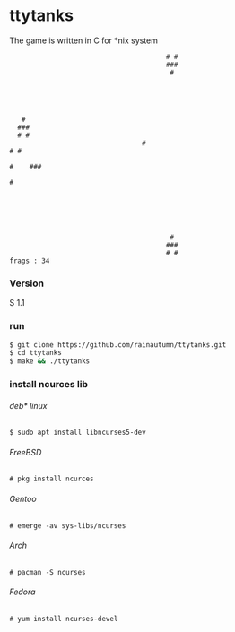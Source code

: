 # ttytanks 
The game is written in C for *nix system
```
                                       # #
                                       ###
                                        #                                      





   #
  ###
  # #
                                 #                                           # #
                                                                        #    ###
                                                                              #





  
                                        #
                                       ###
                                       # #
frags : 34
```

### Version
S 1.1

### run

```bash
$ git clone https://github.com/rainautumn/ttytanks.git
$ cd ttytanks
$ make && ./ttytanks
```
### install ncurces lib
###### deb* linux
```
$ sudo apt install libncurses5-dev
```
###### FreeBSD
```
# pkg install ncurces
```
###### Gentoo
```
# emerge -av sys-libs/ncurses
```
###### Arch
```
# pacman -S ncurses
```
###### Fedora
```
# yum install ncurses-devel
```
